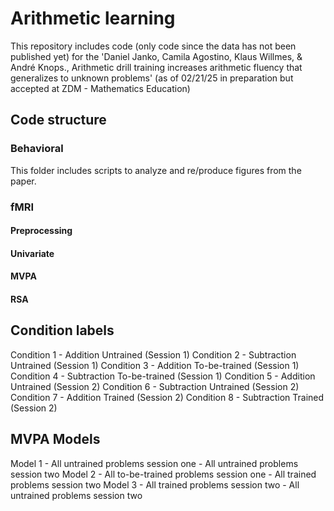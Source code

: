 # Arithmetic learning

This repository includes code (only code since the data has not been published yet) for the 'Daniel Janko, Camila Agostino, Klaus Willmes, & André Knops., Arithmetic drill training increases arithmetic fluency that generalizes to unknown problems' (as of 02/21/25 in preparation but accepted at ZDM - Mathematics Education) 

## Code structure

### Behavioral 
  This folder includes scripts to analyze and re/produce figures from the paper. 
 

### fMRI 
  #### Preprocessing 
  #### Univariate 
  #### MVPA
  #### RSA

## Condition labels
Condition 1 - Addition Untrained (Session 1)
Condition 2 - Subtraction Untrained (Session 1)
Condition 3 - Addition To-be-trained (Session 1)
Condition 4 - Subtraction To-be-trained (Session 1)
Condition 5 - Addition Untrained (Session 2)
Condition 6 - Subtraction Untrained (Session 2)
Condition 7 - Addition Trained (Session 2)
Condition 8 - Subtraction Trained (Session 2)

## MVPA Models

Model 1 - All untrained problems session one - All untrained problems session two 
Model 2 - All to-be-trained problems session one - All trained problems session two
Model 3 - All trained problems session two - All untrained problems session two
